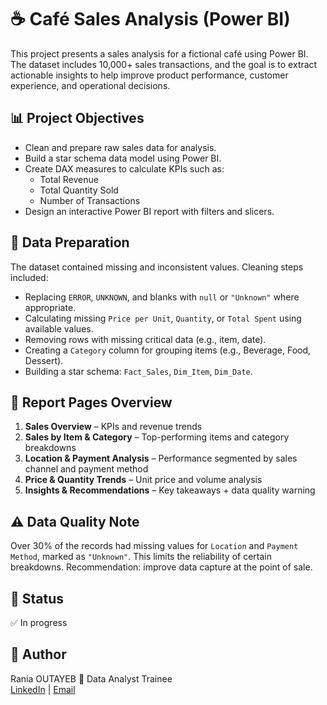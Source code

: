 # ☕ Café Sales Analysis (Power BI)

This project presents a sales analysis for a fictional café using Power BI. The dataset includes 10,000+ sales transactions, and the goal is to extract actionable insights to help improve product performance, customer experience, and operational decisions.

## 📊 Project Objectives

- Clean and prepare raw sales data for analysis.
- Build a star schema data model using Power BI.
- Create DAX measures to calculate KPIs such as:
  - Total Revenue
  - Total Quantity Sold
  - Number of Transactions
- Design an interactive Power BI report with filters and slicers.


## 🧹 Data Preparation

The dataset contained missing and inconsistent values. Cleaning steps included:
- Replacing `ERROR`, `UNKNOWN`, and blanks with `null` or `"Unknown"` where appropriate.
- Calculating missing `Price per Unit`, `Quantity`, or `Total Spent` using available values.
- Removing rows with missing critical data (e.g., item, date).
- Creating a `Category` column for grouping items (e.g., Beverage, Food, Dessert).
- Building a star schema: `Fact_Sales`, `Dim_Item`, `Dim_Date`.


## 📁 Report Pages Overview

1. **Sales Overview** – KPIs and revenue trends
2. **Sales by Item & Category** – Top-performing items and category breakdowns
3. **Location & Payment Analysis** – Performance segmented by sales channel and payment method
4. **Price & Quantity Trends** – Unit price and volume analysis
5. **Insights & Recommendations** – Key takeaways + data quality warning



## ⚠️ Data Quality Note

Over 30% of the records had missing values for `Location` and `Payment Method`, marked as `"Unknown"`. This limits the reliability of certain breakdowns. Recommendation: improve data capture at the point of sale.




## 📌 Status

✅ In progress



## 👤 Author
Rania OUTAYEB
💼 Data Analyst Trainee  
[LinkedIn](https://www.linkedin.com/in/rania-outayeb-9953r997o9953?utm_source=share&utm_campaign=share_via&utm_content=profile&utm_medium=android_app) | [Email](outayeb.rania@gmail.com)
